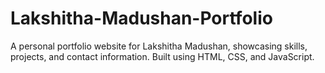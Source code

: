 # Lakshitha-Madushan-Portfolio
A personal portfolio website for Lakshitha Madushan, showcasing skills, projects, and contact information. Built using HTML, CSS, and JavaScript.
